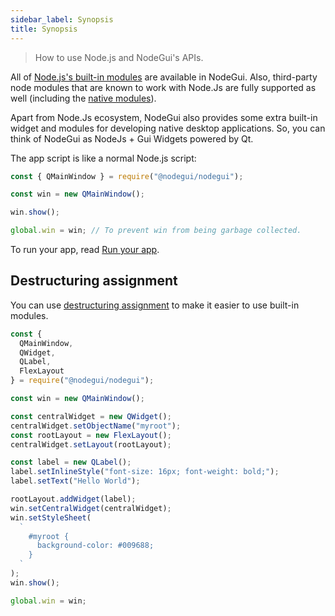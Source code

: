```yaml
---
sidebar_label: Synopsis
title: Synopsis
---
```


> How to use Node.js and NodeGui's APIs.

All of [Node.js's built-in modules](https://nodejs.org/api/) are available in
NodeGui. Also, third-party node modules that are known to work with Node.Js are fully supported as well (including
the [native modules](../tutorial/using-native-node-modules.md)).

Apart from Node.Js ecosystem, NodeGui also provides some extra built-in widget and modules for developing native
desktop applications. So, you can think of NodeGui as NodeJs + Gui Widgets powered by Qt.

The app script is like a normal Node.js script:

```javascript
const { QMainWindow } = require("@nodegui/nodegui");

const win = new QMainWindow();

win.show();

global.win = win; // To prevent win from being garbage collected.
```

To run your app, read [Run your app](../tutorial/first-app.md#running-your-app).

## Destructuring assignment

You can use
[destructuring assignment][destructuring-assignment] to make it easier to use
built-in modules.

```javascript
const {
  QMainWindow,
  QWidget,
  QLabel,
  FlexLayout
} = require("@nodegui/nodegui");

const win = new QMainWindow();

const centralWidget = new QWidget();
centralWidget.setObjectName("myroot");
const rootLayout = new FlexLayout();
centralWidget.setLayout(rootLayout);

const label = new QLabel();
label.setInlineStyle("font-size: 16px; font-weight: bold;");
label.setText("Hello World");

rootLayout.addWidget(label);
win.setCentralWidget(centralWidget);
win.setStyleSheet(
  `
    #myroot {
      background-color: #009688;
    }
  `
);
win.show();

global.win = win;
```

[gui]: https://en.wikipedia.org/wiki/Graphical_user_interface
[destructuring-assignment]: https://developer.mozilla.org/en-US/docs/Web/JavaScript/Reference/Operators/Destructuring_assignment
